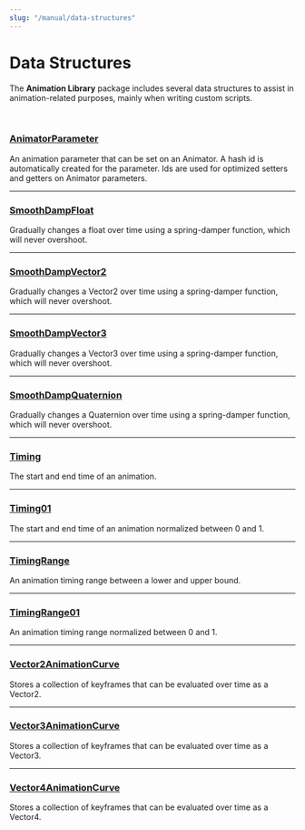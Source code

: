 ```yaml
---
slug: "/manual/data-structures"
---
```


# Data Structures

The **Animation Library** package includes several data structures to assist in animation-related purposes, mainly when writing custom scripts.

<br/>

### [AnimatorParameter](/api/Zigurous.Animation/AnimatorParameter)

An animation parameter that can be set on an Animator. A hash id is automatically created for the parameter. Ids are used for optimized setters and getters on Animator parameters.

<hr/>

### [SmoothDampFloat](/api/Zigurous.Animation/SmoothDampFloat)

Gradually changes a float over time using a spring-damper function, which will never overshoot.

<hr/>

### [SmoothDampVector2](/api/Zigurous.Animation/SmoothDampVector2)

Gradually changes a Vector2 over time using a spring-damper function, which will never overshoot.

<hr/>

### [SmoothDampVector3](/api/Zigurous.Animation/SmoothDampVector3)

Gradually changes a Vector3 over time using a spring-damper function, which will never overshoot.

<hr/>

### [SmoothDampQuaternion](/api/Zigurous.Animation/SmoothDampQuaternion)

Gradually changes a Quaternion over time using a spring-damper function, which will never overshoot.

<hr/>

### [Timing](/api/Zigurous.Animation/Timing)

The start and end time of an animation.

<hr/>

### [Timing01](/api/Zigurous.Animation/Timing01)

The start and end time of an animation normalized between 0 and 1.

<hr/>

### [TimingRange](/api/Zigurous.Animation/TimingRange)

An animation timing range between a lower and upper bound.

<hr/>

### [TimingRange01](/api/Zigurous.Animation/TimingRange01)

An animation timing range normalized between 0 and 1.

<hr/>

### [Vector2AnimationCurve](/api/Zigurous.Animation/Vector2AnimationCurve)

Stores a collection of keyframes that can be evaluated over time as a Vector2.

<hr/>

### [Vector3AnimationCurve](/api/Zigurous.Animation/Vector3AnimationCurve)

Stores a collection of keyframes that can be evaluated over time as a Vector3.

<hr/>

### [Vector4AnimationCurve](/api/Zigurous.Animation/Vector4AnimationCurve)

Stores a collection of keyframes that can be evaluated over time as a Vector4.
